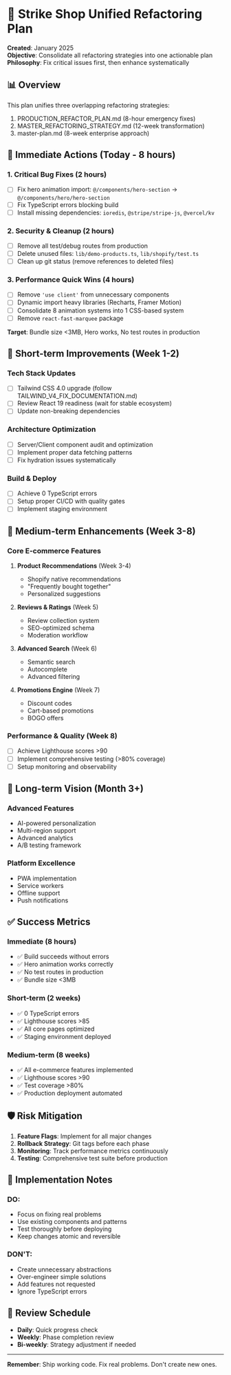 # 🎯 Strike Shop Unified Refactoring Plan

**Created**: January 2025  
**Objective**: Consolidate all refactoring strategies into one actionable plan  
**Philosophy**: Fix critical issues first, then enhance systematically

## 📊 Overview

This plan unifies three overlapping refactoring strategies:
1. PRODUCTION_REFACTOR_PLAN.md (8-hour emergency fixes)
2. MASTER_REFACTORING_STRATEGY.md (12-week transformation)
3. master-plan.md (8-week enterprise approach)

## 🚨 Immediate Actions (Today - 8 hours)

### 1. Critical Bug Fixes (2 hours)
- [ ] Fix hero animation import: `@/components/hero-section` → `@/components/hero/hero-section`
- [ ] Fix TypeScript errors blocking build
- [ ] Install missing dependencies: `ioredis`, `@stripe/stripe-js`, `@vercel/kv`

### 2. Security & Cleanup (2 hours)
- [ ] Remove all test/debug routes from production
- [ ] Delete unused files: `lib/demo-products.ts`, `lib/shopify/test.ts`
- [ ] Clean up git status (remove references to deleted files)

### 3. Performance Quick Wins (4 hours)
- [ ] Remove `'use client'` from unnecessary components
- [ ] Dynamic import heavy libraries (Recharts, Framer Motion)
- [ ] Consolidate 8 animation systems into 1 CSS-based system
- [ ] Remove `react-fast-marquee` package

**Target**: Bundle size <3MB, Hero works, No test routes in production

## 📅 Short-term Improvements (Week 1-2)

### Tech Stack Updates
- [ ] Tailwind CSS 4.0 upgrade (follow TAILWIND_V4_FIX_DOCUMENTATION.md)
- [ ] Review React 19 readiness (wait for stable ecosystem)
- [ ] Update non-breaking dependencies

### Architecture Optimization
- [ ] Server/Client component audit and optimization
- [ ] Implement proper data fetching patterns
- [ ] Fix hydration issues systematically

### Build & Deploy
- [ ] Achieve 0 TypeScript errors
- [ ] Setup proper CI/CD with quality gates
- [ ] Implement staging environment

## 🚀 Medium-term Enhancements (Week 3-8)

### Core E-commerce Features
1. **Product Recommendations** (Week 3-4)
   - Shopify native recommendations
   - "Frequently bought together"
   - Personalized suggestions

2. **Reviews & Ratings** (Week 5)
   - Review collection system
   - SEO-optimized schema
   - Moderation workflow

3. **Advanced Search** (Week 6)
   - Semantic search
   - Autocomplete
   - Advanced filtering

4. **Promotions Engine** (Week 7)
   - Discount codes
   - Cart-based promotions
   - BOGO offers

### Performance & Quality (Week 8)
- [ ] Achieve Lighthouse scores >90
- [ ] Implement comprehensive testing (>80% coverage)
- [ ] Setup monitoring and observability

## 🎯 Long-term Vision (Month 3+)

### Advanced Features
- AI-powered personalization
- Multi-region support
- Advanced analytics
- A/B testing framework

### Platform Excellence
- PWA implementation
- Service workers
- Offline support
- Push notifications

## ✅ Success Metrics

### Immediate (8 hours)
- ✅ Build succeeds without errors
- ✅ Hero animation works correctly
- ✅ No test routes in production
- ✅ Bundle size <3MB

### Short-term (2 weeks)
- ✅ 0 TypeScript errors
- ✅ Lighthouse scores >85
- ✅ All core pages optimized
- ✅ Staging environment deployed

### Medium-term (8 weeks)
- ✅ All e-commerce features implemented
- ✅ Lighthouse scores >90
- ✅ Test coverage >80%
- ✅ Production deployment automated

## 🛡️ Risk Mitigation

1. **Feature Flags**: Implement for all major changes
2. **Rollback Strategy**: Git tags before each phase
3. **Monitoring**: Track performance metrics continuously
4. **Testing**: Comprehensive test suite before production

## 📝 Implementation Notes

### DO:
- Focus on fixing real problems
- Use existing components and patterns
- Test thoroughly before deploying
- Keep changes atomic and reversible

### DON'T:
- Create unnecessary abstractions
- Over-engineer simple solutions
- Add features not requested
- Ignore TypeScript errors

## 🔄 Review Schedule

- **Daily**: Quick progress check
- **Weekly**: Phase completion review
- **Bi-weekly**: Strategy adjustment if needed

---

**Remember**: Ship working code. Fix real problems. Don't create new ones.